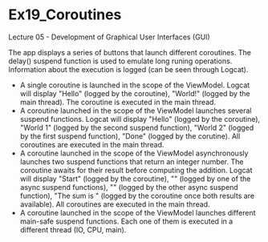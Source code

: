 # Ex19_Coroutines
Lecture 05 - Development of Graphical User Interfaces (GUI)

The app displays a series of buttons that launch different coroutines.
The delay() suspend function is used to emulate long runing operations.
Information about the execution is logged (can be seen through Logcat).
- A single coroutine is launched in the scope of the ViewModel. Logcat will display "Hello" (logged by the coroutine), "World!" (logged by the main thread). The coroutine is executed in the main thread.
- A coroutine launched in the scope of the ViewModel launches several suspend functions. Logcat will display "Hello" (logged by the coroutine), "World 1" (logged by the second suspend function), "World 2" (logged by the first suspend function), "Done" (logged by the corutine). All coroutines are executed in the main thread.
- A coroutine launched in the scope of the ViewModel asynchronously launches two suspend functions that return an integer number. The coroutine awaits for their result before computing the addition. Logcat will display "Start" (logged by the coroutine), "<Int>" (logged by one of the async suspend functions), "<Int>" (logged by the other async suspend function), "The sum is <Int>" (logged by the coroutine once both results are available). All coroutines are executed in the main thread.
- A coroutine launched in the scope of the ViewModel launches different main-safe suspend functions. Each one of them is executed in a different thread (IO, CPU, main). 
